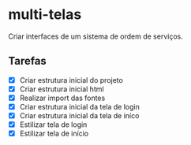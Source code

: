 # multi-telas
Criar interfaces de um sistema de ordem de serviços.


## Tarefas 

- [X] Criar estrutura inicial do projeto
- [X] Criar estrutura inicial html
- [X] Realizar import das fontes
- [X] Criar estrutura inicial da tela de login
- [X] Criar estrutura inicial da tela de iníco
- [X] Estilizar tela de login
- [X] Estilizar tela de início
